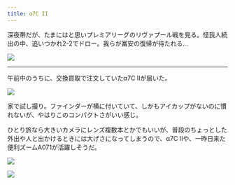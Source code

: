```yaml
---
title: α7C II
---
```


深夜帯だが、たまにはと思いプレミアリーグのリヴァプール戦を見る。怪我人続出の中、追いつかれ2-2でドロー。我らが冨安の復帰が待たれる...

![](https://photos.old.apkas.net/medium/202410/20241028-011242.webp)

---

午前中のうちに、交換買取で注文していたα7C IIが届いた。

![](https://photos.old.apkas.net/medium/202410/20241028-101638.webp)

家で試し撮り。ファインダーが横に付いていて、しかもアイカップがないのに慣れないが、やはりこのコンパクトさがいい感じ。

ひとり旅なら大きいカメラにレンズ複数本とかでもいいが、普段のちょっとした外出や人と出かけるときには大げさになってしまうので、α7C IIや、一昨日来た便利ズームA071が活躍しそうだ。

![](https://photos.old.apkas.net/medium/202410/20241028-143306.webp)

![](https://photos.old.apkas.net/medium/202410/20241028-143558.webp)
